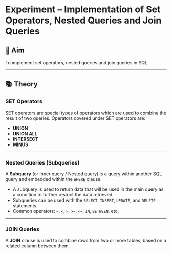 # Experiment – Implementation of Set Operators, Nested Queries and Join Queries  

## 🎯 Aim  
To implement set operators, nested queries and join queries in SQL.  

---

## 📚 Theory  

### SET Operators  
SET operators are special types of operators which are used to combine the result of two queries. Operators covered under SET operators are:  

- **UNION**  
- **UNION ALL**  
- **INTERSECT**  
- **MINUS**  

---

### Nested Queries (Subqueries)  
A **Subquery** (or Inner query / Nested query) is a query within another SQL query and embedded within the `WHERE` clause.  

- A subquery is used to return data that will be used in the main query as a condition to further restrict the data retrieved.  
- Subqueries can be used with the `SELECT`, `INSERT`, `UPDATE`, and `DELETE` statements.  
- Common operators: `=`, `<`, `>`, `>=`, `<=`, `IN`, `BETWEEN`, etc.  

---

### JOIN Queries  
A **JOIN** clause is used to combine rows from two or more tables, based on a related column between them.  
